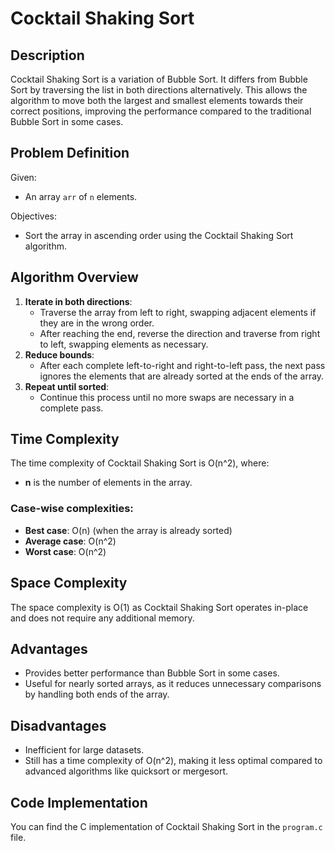 # Cocktail Shaking Sort

## Description

Cocktail Shaking Sort is a variation of Bubble Sort. It differs from Bubble Sort by traversing the list in both directions alternatively. This allows the algorithm to move both the largest and smallest elements towards their correct positions, improving the performance compared to the traditional Bubble Sort in some cases.

## Problem Definition

Given:
- An array `arr` of `n` elements.

Objectives:
- Sort the array in ascending order using the Cocktail Shaking Sort algorithm.

## Algorithm Overview

1. **Iterate in both directions**: 
   - Traverse the array from left to right, swapping adjacent elements if they are in the wrong order. 
   - After reaching the end, reverse the direction and traverse from right to left, swapping elements as necessary.
2. **Reduce bounds**: 
   - After each complete left-to-right and right-to-left pass, the next pass ignores the elements that are already sorted at the ends of the array.
3. **Repeat until sorted**: 
   - Continue this process until no more swaps are necessary in a complete pass.

## Time Complexity

The time complexity of Cocktail Shaking Sort is O(n^2), where:
- **n** is the number of elements in the array.

### Case-wise complexities:
- **Best case**: O(n) (when the array is already sorted)
- **Average case**: O(n^2)
- **Worst case**: O(n^2)

## Space Complexity

The space complexity is O(1) as Cocktail Shaking Sort operates in-place and does not require any additional memory.

## Advantages

- Provides better performance than Bubble Sort in some cases.
- Useful for nearly sorted arrays, as it reduces unnecessary comparisons by handling both ends of the array.

## Disadvantages

- Inefficient for large datasets.
- Still has a time complexity of O(n^2), making it less optimal compared to advanced algorithms like quicksort or mergesort.

## Code Implementation

You can find the C implementation of Cocktail Shaking Sort in the `program.c` file.
